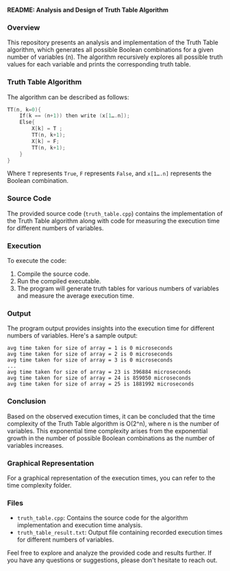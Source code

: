 **README: Analysis and Design of Truth Table Algorithm**

### Overview
This repository presents an analysis and implementation of the Truth Table algorithm, which generates all possible Boolean combinations for a given number of variables (n). The algorithm recursively explores all possible truth values for each variable and prints the corresponding truth table.

### Truth Table Algorithm
The algorithm can be described as follows:
```cpp
TT(n, k=0){
    If(k == (n+1)) then write (x[1….n]);
    Else{
        X[k] = T ;
        TT(n, k+1);
        X[k] = F;
        TT(n, k+1);
    }
}
```
Where `T` represents `True`, `F` represents `False`, and `x[1….n]` represents the Boolean combination.

### Source Code
The provided source code (`truth_table.cpp`) contains the implementation of the Truth Table algorithm along with code for measuring the execution time for different numbers of variables.

### Execution
To execute the code:
1. Compile the source code.
2. Run the compiled executable.
3. The program will generate truth tables for various numbers of variables and measure the average execution time.

### Output
The program output provides insights into the execution time for different numbers of variables. Here's a sample output:
```
avg time taken for size of array = 1 is 0 microseconds
avg time taken for size of array = 2 is 0 microseconds
avg time taken for size of array = 3 is 0 microseconds
...
avg time taken for size of array = 23 is 396884 microseconds
avg time taken for size of array = 24 is 859050 microseconds
avg time taken for size of array = 25 is 1881992 microseconds
```

### Conclusion
Based on the observed execution times, it can be concluded that the time complexity of the Truth Table algorithm is O(2^n), where n is the number of variables. This exponential time complexity arises from the exponential growth in the number of possible Boolean combinations as the number of variables increases.

### Graphical Representation
For a graphical representation of the execution times, you can refer to the time complexity folder.

### Files
- `truth_table.cpp`: Contains the source code for the algorithm implementation and execution time analysis.
- `truth_table_result.txt`: Output file containing recorded execution times for different numbers of variables.

Feel free to explore and analyze the provided code and results further. If you have any questions or suggestions, please don't hesitate to reach out.
